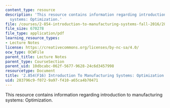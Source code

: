 ```yaml
---
content_type: resource
description: 'This resource contains information regarding introduction to manufacturing
  systems: Optimization.'
file: /courses/2-854-introduction-to-manufacturing-systems-fall-2016/283796c9f0729a97f410a65ca4b70471_MIT2_854F16_Optimization.pdf
file_size: 670278
file_type: application/pdf
learning_resource_types:
- Lecture Notes
license: https://creativecommons.org/licenses/by-nc-sa/4.0/
ocw_type: OCWFile
parent_title: Lecture Notes
parent_type: CourseSection
parent_uid: 10dbcabc-062f-5677-9628-24c6d3457998
resourcetype: Document
title: '2.854(F16) Introduction To Manufacturing Systems: Optimization'
uid: 283796c9-f072-9a97-f410-a65ca4b70471
---
```

This resource contains information regarding introduction to manufacturing systems: Optimization.